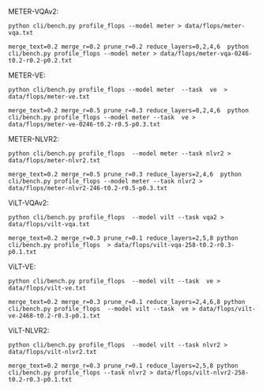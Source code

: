 

METER-VQAv2:

`python cli/bench.py profile_flops --model meter > data/flops/meter-vqa.txt`

`merge_text=0.2 merge_r=0.2 prune_r=0.2 reduce_layers=0,2,4,6  python cli/bench.py profile_flops --model meter > data/flops/meter-vqa-0246-t0.2-r0.2-p0.2.txt`

METER-VE:

`python cli/bench.py profile_flops --model meter  --task  ve  > data/flops/meter-ve.txt`

`merge_text=0.2 merge_r=0.5 prune_r=0.3 reduce_layers=0,2,4,6  python cli/bench.py profile_flops --model meter --task  ve > data/flops/meter-ve-0246-t0.2-r0.5-p0.3.txt`

METER-NLVR2:

`python cli/bench.py profile_flops  --model meter --task nlvr2 > data/flops/meter-nlvr2.txt`

`merge_text=0.2 merge_r=0.5 prune_r=0.3 reduce_layers=2,4,6  python cli/bench.py profile_flops --model meter --task nlvr2 > data/flops/meter-nlvr2-246-t0.2-r0.5-p0.3.txt`


ViLT-VQAv2:

`python cli/bench.py profile_flops  --model vilt --task vqa2 > data/flops/vilt-vqa.txt`

`merge_text=0.2 merge_r=0.3 prune_r=0.1 reduce_layers=2,5,8 python cli/bench.py profile_flops  > data/flops/vilt-vqa-258-t0.2-r0.3-p0.1.txt`

ViLT-VE:

`python cli/bench.py profile_flops  --model vilt --task  ve > data/flops/vilt-ve.txt`

`merge_text=0.2 merge_r=0.3 prune_r=0.1 reduce_layers=2,4,6,8 python cli/bench.py profile_flops  --model vilt --task  ve > data/flops/vilt-ve-2468-t0.2-r0.3-p0.1.txt`


ViLT-NLVR2:

`python cli/bench.py profile_flops  --model vilt --task nlvr2 > data/flops/vilt-nlvr2.txt`

`merge_text=0.2 merge_r=0.3 prune_r=0.1 reduce_layers=2,5,8 python cli/bench.py profile_flops --task nlvr2 > data/flops/vilt-nlvr2-258-t0.2-r0.3-p0.1.txt`
